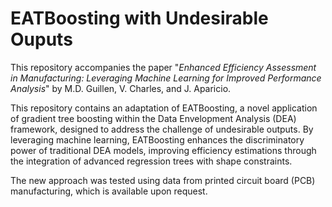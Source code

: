 # EATBoosting with Undesirable Ouputs

This repository accompanies the paper "*Enhanced Efficiency Assessment in Manufacturing: Leveraging Machine Learning for Improved Performance Analysis*" by M.D. Guillen, V. Charles, and J. Aparicio.

This repository contains an adaptation of EATBoosting, a novel application of gradient tree boosting within the Data Envelopment Analysis (DEA) framework, designed to address the challenge of undesirable outputs. By leveraging machine learning, EATBoosting enhances the discriminatory power of traditional DEA models, improving efficiency estimations through the integration of advanced regression trees with shape constraints.

The new approach was tested using data from printed circuit board (PCB) manufacturing, which is available upon request.
